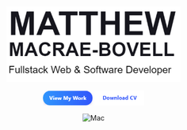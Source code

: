 <!--### Hi there 👋-->

<!--
**MathyouMB/MathyouMB** is a ✨ _special_ ✨ repository because its `README.md` (this file) appears on your GitHub profile.

Here are some ideas to get you started:

- 🔭 I’m currently working on ...
- 🌱 I’m currently learning ...
- 👯 I’m looking to collaborate on ...
- 🤔 I’m looking for help with ...
- 💬 Ask me about ...
- 📫 How to reach me: ...
- 😄 Pronouns: ...
- ⚡ Fun fact: ...
-->

<p align="center">
    <span>
       <img src="https://github.com/MathyouMB/MathyouMB/blob/master/name.png" width="350px"></img>
   </span>
	
<p align="center">
          <img src="https://github.com/MathyouMB/MathyouMB/blob/master/viewmywork.png" width="100px"></img>
          <img src="https://github.com/MathyouMB/MathyouMB/blob/master/downloadcv.png" width="100px"></img> 
	  </p>
  
<p align="center">
 <img src="https://github.com/MathyouMB/MathyouMB/blob/master/skill_wheel.gif" width="450px" alt="Mac">
</p>
 </p>
<!--
<div class="d-flex" width="100%">
   <div class="d-flex flex-column flex-items-center flex-justify-center">
       <div>
           <img src="https://github.com/MathyouMB/MathyouMB/blob/master/name.png" width="400px"></img>
       </div>
       <div class="d-flex">
               <div width="100px"><img src="https://github.com/MathyouMB/MathyouMB/blob/master/viewmywork.png" width="100px"></img></div>  
               <div width="100px"><img src="https://github.com/MathyouMB/MathyouMB/blob/master/downloadcv.png" width="100px"></img></div>  
       </div>
   </div>
   <div>
       <img src="https://github.com/MathyouMB/MathyouMB/blob/master/skill_wheel.gif" width="400px" align="right"></img>
   </div>
</div>
-->
